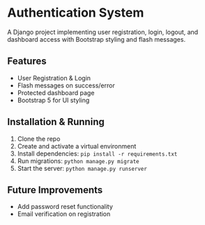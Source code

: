 # Authentication System

A Django project implementing user registration, login, logout, and dashboard access with Bootstrap styling and flash messages.

## Features

- User Registration & Login
- Flash messages on success/error
- Protected dashboard page
- Bootstrap 5 for UI styling

## Installation & Running

1. Clone the repo
2. Create and activate a virtual environment
3. Install dependencies: `pip install -r requirements.txt`
4. Run migrations: `python manage.py migrate`
5. Start the server: `python manage.py runserver`

## Future Improvements

- Add password reset functionality
- Email verification on registration

